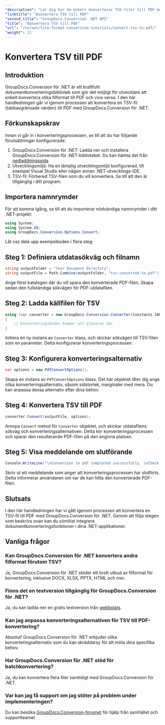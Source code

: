 ```yaml
---
"description": "Lär dig hur du enkelt konverterar TSV-filer till PDF med GroupDocs.Conversion för .NET. Följ vår steg-för-steg-handledning för sömlös integration."
"linktitle": "Konvertera TSV till PDF"
"second_title": "GroupDocs.Conversion .NET API"
"title": "Konvertera TSV till PDF"
"url": "/sv/net/file-format-conversion-tutorials/convert-tsv-to-pdf/"
"weight": 21
---
```


# Konvertera TSV till PDF

## Introduktion
GroupDocs.Conversion för .NET är ett kraftfullt dokumentkonverteringsbibliotek som gör det möjligt för utvecklare att enkelt konvertera olika filformat till PDF och vice versa. I den här handledningen går vi igenom processen att konvertera en TSV-fil (tabbavgränsade värden) till PDF med GroupDocs.Conversion för .NET.
## Förkunskapskrav
Innan vi går in i konverteringsprocessen, se till att du har följande förutsättningar konfigurerade:
1. GroupDocs.Conversion för .NET: Ladda ner och installera GroupDocs.Conversion för .NET-biblioteket. Du kan hämta det från [nedladdningssida](https://releases.groupdocs.com/conversion/net/).
2. Utvecklingsmiljö: Ha en lämplig utvecklingsmiljö konfigurerad, till exempel Visual Studio eller någon annan .NET-utvecklings-IDE.
3. TSV-fil: Förbered TSV-filen som du vill konvertera. Se till att den är tillgänglig i ditt program.

## Importera namnrymder
För att komma igång, se till att du importerar nödvändiga namnrymder i ditt .NET-projekt:
```csharp
using System;
using System.IO;
using GroupDocs.Conversion.Options.Convert;
```

Låt oss dela upp exempelkoden i flera steg:
## Steg 1: Definiera utdatasökväg och filnamn
```csharp
string outputFolder = "Your Document Directory";
string outputFile = Path.Combine(outputFolder, "tsv-converted-to.pdf");
```
Ange först katalogen där du vill spara den konverterade PDF-filen. Skapa sedan den fullständiga sökvägen för PDF-utdatafilen.
## Steg 2: Ladda källfilen för TSV
```csharp
using (var converter = new GroupDocs.Conversion.Converter(Constants.SAMPLE_TSV))
{
    // Konverteringskoden kommer att placeras här
}
```
Initiera en ny instans av `Converter` klass, och skickar sökvägen till TSV-filen som en parameter. Detta konfigurerar konverteringsprocessen.
## Steg 3: Konfigurera konverteringsalternativ
```csharp
var options = new PdfConvertOptions();
```
Skapa en instans av `PdfConvertOptions` klass. Det här objektet låter dig ange olika konverteringsalternativ, såsom sidstorlek, marginaler med mera. Du kan anpassa dessa alternativ efter dina behov.
## Steg 4: Konvertera TSV till PDF
```csharp
converter.Convert(outputFile, options);
```
Anropa `Convert` metod för `Converter` objektet, och skickar utdatafilens sökväg och konverteringsalternativen. Detta kör konverteringsprocessen och sparar den resulterande PDF-filen på den angivna platsen.
## Steg 5: Visa meddelande om slutförande
```csharp
Console.WriteLine("\nConversion to pdf completed successfully. \nCheck output in {0}", outputFolder);
```
Skriv ut ett meddelande som anger att konverteringsprocessen har slutförts. Detta informerar användaren om var de kan hitta den konverterade PDF-filen.

## Slutsats
I den här handledningen har vi gått igenom processen att konvertera en TSV-fil till PDF med GroupDocs.Conversion för .NET. Genom att följa stegen som beskrivs ovan kan du sömlöst integrera dokumentkonverteringsfunktioner i dina .NET-applikationer.
## Vanliga frågor
### Kan GroupDocs.Conversion för .NET konvertera andra filformat förutom TSV?
Ja, GroupDocs.Conversion för .NET stöder ett brett utbud av filformat för konvertering, inklusive DOCX, XLSX, PPTX, HTML och mer.
### Finns det en testversion tillgänglig för GroupDocs.Conversion för .NET?
Ja, du kan ladda ner en gratis testversion från [webbplats](https://releases.groupdocs.com/).
### Kan jag anpassa konverteringsalternativen för TSV till PDF-konvertering?
Absolut! GroupDocs.Conversion för .NET erbjuder olika konverteringsalternativ som du kan skräddarsy för att möta dina specifika behov.
### Har GroupDocs.Conversion för .NET stöd för batchkonvertering?
Ja, du kan konvertera flera filer samtidigt med GroupDocs.Conversion för .NET.
### Var kan jag få support om jag stöter på problem under implementeringen?
Du kan besöka [GroupDocs.Conversion-forumet](https://forum.groupdocs.com/c/conversion/11) för hjälp från samhället och supportteamet.